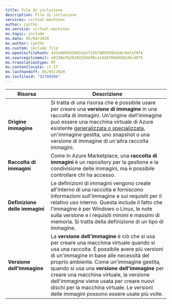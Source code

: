 ```yaml
---
title: File di inclusione
description: File di inclusione
services: virtual-machines
author: cynthn
ms.service: virtual-machines
ms.topic: include
ms.date: 05/04/2020
ms.author: cynthn
ms.custom: include file
ms.openlocfilehash: 433e909563602a2ef32b7986959b428c9afaf9f4
ms.sourcegitcommit: e0330ef620103256d39ca1426f09dd5bb39cd075
ms.translationtype: MT
ms.contentlocale: it-IT
ms.lasthandoff: 05/05/2020
ms.locfileid: "82788996"
---
```

| Risorsa | Descrizione|
|----------|------------|
| **Origine immagine** | Si tratta di una risorsa che è possibile usare per creare una **versione di immagine** in una raccolta di immagini. Un'origine dell'immagine può essere una macchina virtuale di Azure esistente [generalizzata o specializzata](../articles/virtual-machines/windows/shared-image-galleries.md#generalized-and-specialized-images), un'immagine gestita, uno snapshot o una versione di immagine di un'altra raccolta immagini. |
| **Raccolta di immagini** | Come in Azure Marketplace, una **raccolta di immagini** è un repository per la gestione e la condivisione delle immagini, ma è possibile controllare chi ha accesso. |
| **Definizione delle immagini** | Le definizioni di immagini vengono create all'interno di una raccolta e forniscono informazioni sull'immagine e sui requisiti per il relativo uso interno. Questa include il fatto che l'immagine è per Windows o Linux, le note sulla versione e i requisiti minimi e massimi di memoria. Si tratta della definizione di un tipo di immagine. |
| **Versione dell'immagine** | La **versione dell'immagine** è ciò che si usa per creare una macchina virtuale quando si usa una raccolta. È possibile avere più versioni di un'immagine in base alle necessità del proprio ambiente. Come un'immagine gestita, quando si usa una **versione dell'immagine** per creare una macchina virtuale, la versione dell'immagine viene usata per creare nuovi dischi per la macchina virtuale. Le versioni delle immagini possono essere usate più volte. |